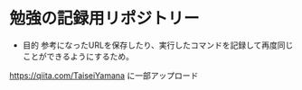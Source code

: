 # 勉強の記録用リポジトリー

- 目的
参考になったURLを保存したり、実行したコマンドを記録して再度同じことができるようにするため。


https://qiita.com/TaiseiYamana に一部アップロード

